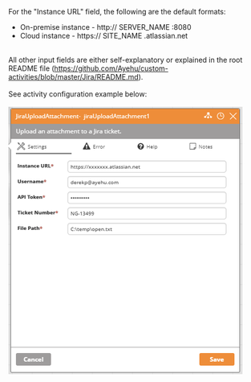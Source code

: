 For the "Instance URL" field, the following are the default formats:
<br>
<ul>
<li>On-premise instance - http:// SERVER_NAME :8080</li>
<li>Cloud instance - https:// SITE_NAME .atlassian.net</li>
</ul>
<br>
All other input fields are either self-explanatory or explained in the root README file (<a href="https://github.com/Ayehu/custom-activities/blob/master/Jira/README.md">https://github.com/Ayehu/custom-activities/blob/master/Jira/README.md</a>).
<br><br>
See activity configuration example below:
<br><br>
<img src="https://github.com/Ayehu/custom-activities/blob/master/Jira/JiraUploadAttachment/activity_screenshot.png?raw=true">
